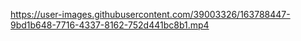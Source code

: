 

https://user-images.githubusercontent.com/39003326/163788447-9bd1b648-7716-4337-8162-752d441bc8b1.mp4

